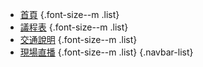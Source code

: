 - [首頁](/) {.font-size--m .list}
- [議程表](/program) {.font-size--m .list}
- [交通說明](#) {.font-size--m .list}
- [現場直播](#) {.font-size--m .list} 
{.navbar-list}